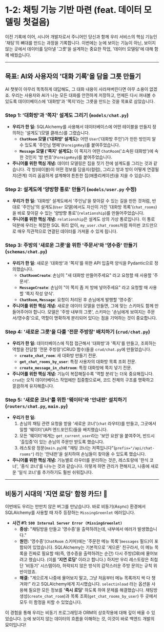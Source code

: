 # 1-2: 채팅 기능 기반 마련 (feat. 데이터 모델링 첫걸음)

이전 기록에 이어, 시니어 개발자로서 주니어인 당신과 함께 우리 서비스의 핵심 기능인 '채팅'의 뼈대를 만드는 과정을 기록합니다. 이번에는 눈에 보이는 기능이 아닌, 보이지 않는 곳에서 데이터를 담아낼 '그릇'을 설계하는 중요한 작업, '데이터 모델링'에 대해 함께 배웠습니다.

---

## 목표: AI와 사용자의 '대화 기록'을 담을 그릇 만들기

AI 챗봇이 아무리 똑똑하게 대답해도, 그 대화 내용이 사라져버린다면 아무 소용이 없겠죠. 우리는 사용자와 AI가 나눈 모든 대화를 안전하게 저장하고, 언제든 다시 꺼내볼 수 있도록 데이터베이스에 '대화방'과 '쪽지'라는 그릇을 만드는 것을 목표로 삼았습니다.

### Step 1: '대화방'과 '쪽지' 설계도 그리기 (`models/chat.py`)

- **우리가 한 일:** SQLAlchemy를 사용해서 데이터베이스에 어떤 테이블을 만들지 정의하는 '설계도'(모델 클래스)를 그렸습니다.
    - **`ChatRoom` 모델 ('대화방' 설계도):** 어떤 `User`('대화방 주인')가 만든 방인지 알 수 있도록 '주인님 명패'(`ForeignKey`)를 붙여주었습니다.
    - **`Message` 모델 ('쪽지' 설계도):** 이 쪽지가 어떤 `ChatRoom`('소속된 대화방')에 속한 것인지 '방 번호'(`ForeignKey`)를 붙여주었습니다.
- **주니어를 위한 핵심 개념:** 데이터 모델링은 집을 짓기 전에 설계도를 그리는 것과 같습니다. 각 방(테이블)이 어떤 정보를 담을지(컬럼), 그리고 방과 방이 어떻게 연결될지(관계) 미리 꼼꼼하게 설계해야 튼튼한 집(애플리케이션)을 지을 수 있습니다.

### Step 2: 설계도에 '양방향 통로' 만들기 (`models/user.py` 수정)

- **우리가 한 일:** '대화방' 설계도에서 '주인님'을 찾아갈 수 있는 길을 만든 것처럼, 반대로 '주인님'의 설계도(`User` 모델)에서도 자신이 가진 '대화방 목록'(`chat_rooms`)을 바로 찾아갈 수 있는 '양방향 통로'(`relationship`)를 만들어주었습니다.
- **주니어를 위한 핵심 개념:** `relationship`은 설계도 상의 가상 통로입니다. 이 통로 덕분에 우리는 복잡한 SQL 쿼리 없이, `my_user.chat_rooms`처럼 파이썬 코드만으로 매우 직관적으로 연결된 데이터를 가져올 수 있게 됩니다.

### Step 3: 주방의 '새로운 그릇'을 위한 '주문서'와 '영수증' 만들기 (`schemas/chat.py`)

- **우리가 한 일:** 새로운 '대화방'과 '쪽지'를 위한 API 입출력 양식을 Pydantic으로 정의했습니다.
    - **`ChatRoomCreate`**: 손님이 "새 대화방 만들어주세요" 라고 요청할 때 사용할 '주문서'.
    - **`MessageCreate`**: 손님이 "이 쪽지 좀 저 방에 넣어주세요" 라고 요청할 때 사용할 '쪽지 작성 양식'.
    - **`ChatRoom`, `Message`**: 요청이 처리된 후 손님에게 발행할 '영수증'.
- **주니어를 위한 핵심 개념:** 새로운 데이터 모델을 만들면, 그에 맞는 스키마도 함께 만들어주어야 합니다. 모델은 '주방 내부의 그릇', 스키마는 '손님에게 보여지는 주문서/영수증'으로, 역할이 명확하게 분리되어 있다는 점을 기억하는 것이 중요합니다.

### Step 4: '새로운 그릇'을 다룰 '전문 주방장' 배치하기 (`crud/chat.py`)

- **우리가 한 일:** 데이터베이스에 직접 접근해서 '대화방'과 '쪽지'를 만들고, 조회하는 역할을 전담할 '전문 주방장'(CRUD 함수)들을 `crud/chat.py`에 만들었습니다.
    - **`create_chat_room`**: 새 대화방 만들기 전문.
    - **`get_chat_rooms_by_user`**: 특정 사용자의 대화방 목록 조회 전문.
    - **`create_message_in_chatroom`**: 특정 대화방에 쪽지 넣기 전문.
- **주니어를 위한 핵심 개념:** 기능이 복잡해질수록 '역할 분리'는 더욱 중요해집니다. `crud`는 오직 데이터베이스 작업에만 집중함으로써, 코드 전체의 구조를 명확하고 깔끔하게 유지해줍니다.

### Step 5: '새로운 코너'를 위한 '웨이터'와 '안내판' 설치하기 (`routers/chat.py`, `main.py`)

- **우리가 한 일:**
    1.  손님의 채팅 관련 요청을 받을 '새로운 코너'(`chat` 라우터)를 만들고, 그곳에서 일할 '웨이터'(API 엔드포인트)들을 배치했습니다.
    2.  모든 '웨이터'에게는 `get_current_user`라는 '보안 요원'을 붙여주어, 반드시 '출입증'이 있는 손님의 주문만 받도록 했습니다.
    3.  레스토랑 정문(`main.py`)에 "채팅 코너는 저쪽입니다"(`prefix="/api/chat-rooms"`) 라는 '안내판'을 설치하여 손님들이 찾아올 수 있도록 했습니다.
- **주니어를 위한 핵심 개념:** 기능별로 라우터를 분리하는 것은, 레스토랑에 '한식 코너', '중식 코너'를 나누는 것과 같습니다. 이렇게 하면 관리가 편해지고, 나중에 새로운 '일식 코너'를 추가하기도 훨씬 쉬워집니다.

---

## 비동기 시대의 '지연 로딩' 함정 카드! 🐾

이번에도 우리는 만만치 않은 버그를 만났습니다. 바로 비동기(Async) 환경에서 SQLAlchemy를 사용할 때 자주 등장하는 `MissingGreenlet` 에러입니다.

- **사건 #1: `500 Internal Server Error (MissingGreenlet)`**
    - **증상:** "채팅방을 만들고 '영수증'을 출력하려는데, 내부에서 에러가 발생했습니다."
    - **원인:** '영수증'(`ChatRoom` 스키마)에는 '주문한 메뉴 목록'(`messages` 필드)이 포함되어 있었습니다. SQLAlchemy는 기본적으로 '게으른' 친구라서, 이 메뉴 목록을 진짜로 필요할 때(즉, 영수증을 출력하려는 순간) 다시 주방(DB)에 물어보려고 했습니다. (이를 **'지연 로딩'** 이라고 합니다.) 하지만 우리 레스토랑은 최첨단 '비동기' 시스템이라, 허락되지 않은 방식의 갑작스러운 주방 문의는 규칙 위반이었죠.
    - **해결:** "게으르게 나중에 물어보지 말고, 그냥 처음부터 메뉴 목록까지 싹 다 챙겨와!" 라고 SQLAlchemy에게 지시했습니다. `selectinload` 라는 옵션을 사용해 필요한 모든 정보를 **'즉시 로딩'** 하도록 하여 문제를 해결했습니다. 채팅방 생성(`create_chat_room`)과 목록 조회(`get_chat_rooms_by_user`) 두 곳에서 모두 이 함정을 피할 수 있었습니다.

이 경험을 통해 우리는 비동기 프로그래밍과 ORM의 상호작용에 대해 깊이 배울 수 있었습니다. 눈에 보이지 않는 데이터의 흐름을 이해하는 것, 이것이 바로 백엔드 개발의 묘미입니다!
